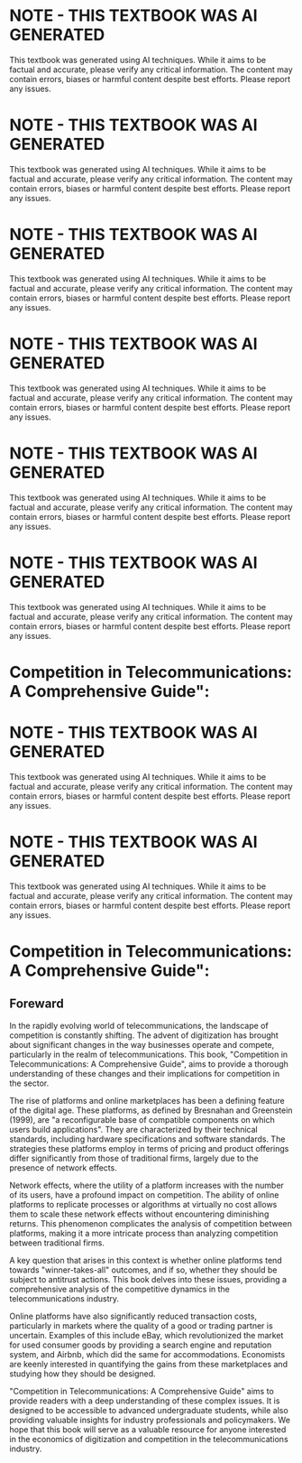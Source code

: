 # NOTE - THIS TEXTBOOK WAS AI GENERATED

This textbook was generated using AI techniques. While it aims to be factual and accurate, please verify any critical information. The content may contain errors, biases or harmful content despite best efforts. Please report any issues.

# NOTE - THIS TEXTBOOK WAS AI GENERATED

This textbook was generated using AI techniques. While it aims to be factual and accurate, please verify any critical information. The content may contain errors, biases or harmful content despite best efforts. Please report any issues.

# NOTE - THIS TEXTBOOK WAS AI GENERATED

This textbook was generated using AI techniques. While it aims to be factual and accurate, please verify any critical information. The content may contain errors, biases or harmful content despite best efforts. Please report any issues.

# NOTE - THIS TEXTBOOK WAS AI GENERATED

This textbook was generated using AI techniques. While it aims to be factual and accurate, please verify any critical information. The content may contain errors, biases or harmful content despite best efforts. Please report any issues.

# NOTE - THIS TEXTBOOK WAS AI GENERATED

This textbook was generated using AI techniques. While it aims to be factual and accurate, please verify any critical information. The content may contain errors, biases or harmful content despite best efforts. Please report any issues.

# NOTE - THIS TEXTBOOK WAS AI GENERATED

This textbook was generated using AI techniques. While it aims to be factual and accurate, please verify any critical information. The content may contain errors, biases or harmful content despite best efforts. Please report any issues.

# Competition in Telecommunications: A Comprehensive Guide":

# NOTE - THIS TEXTBOOK WAS AI GENERATED

This textbook was generated using AI techniques. While it aims to be factual and accurate, please verify any critical information. The content may contain errors, biases or harmful content despite best efforts. Please report any issues.

# NOTE - THIS TEXTBOOK WAS AI GENERATED

This textbook was generated using AI techniques. While it aims to be factual and accurate, please verify any critical information. The content may contain errors, biases or harmful content despite best efforts. Please report any issues.

# Competition in Telecommunications: A Comprehensive Guide":

## Foreward

In the rapidly evolving world of telecommunications, the landscape of competition is constantly shifting. The advent of digitization has brought about significant changes in the way businesses operate and compete, particularly in the realm of telecommunications. This book, "Competition in Telecommunications: A Comprehensive Guide", aims to provide a thorough understanding of these changes and their implications for competition in the sector.

The rise of platforms and online marketplaces has been a defining feature of the digital age. These platforms, as defined by Bresnahan and Greenstein (1999), are "a reconfigurable base of compatible components on which users build applications". They are characterized by their technical standards, including hardware specifications and software standards. The strategies these platforms employ in terms of pricing and product offerings differ significantly from those of traditional firms, largely due to the presence of network effects.

Network effects, where the utility of a platform increases with the number of its users, have a profound impact on competition. The ability of online platforms to replicate processes or algorithms at virtually no cost allows them to scale these network effects without encountering diminishing returns. This phenomenon complicates the analysis of competition between platforms, making it a more intricate process than analyzing competition between traditional firms.

A key question that arises in this context is whether online platforms tend towards "winner-takes-all" outcomes, and if so, whether they should be subject to antitrust actions. This book delves into these issues, providing a comprehensive analysis of the competitive dynamics in the telecommunications industry.

Online platforms have also significantly reduced transaction costs, particularly in markets where the quality of a good or trading partner is uncertain. Examples of this include eBay, which revolutionized the market for used consumer goods by providing a search engine and reputation system, and Airbnb, which did the same for accommodations. Economists are keenly interested in quantifying the gains from these marketplaces and studying how they should be designed.

"Competition in Telecommunications: A Comprehensive Guide" aims to provide readers with a deep understanding of these complex issues. It is designed to be accessible to advanced undergraduate students, while also providing valuable insights for industry professionals and policymakers. We hope that this book will serve as a valuable resource for anyone interested in the economics of digitization and competition in the telecommunications industry.

